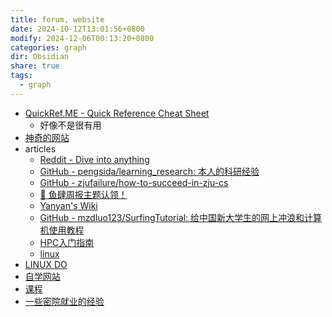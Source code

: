 ```yaml
---
title: forum, website
date: 2024-10-12T13:01:56+0800
modify: 2024-12-06T00:13:20+0800
categories: graph
dir: Obsidian
share: true
tags:
  - graph
---
```


- [QuickRef.ME - Quick Reference Cheat Sheet](https://quickref.me/)
	- 好像不是很有用
- [神奇的网站](./%E7%A5%9E%E5%A5%87%E7%9A%84%E7%BD%91%E7%AB%99.md)
- articles
	- [Reddit - Dive into anything](https://www.reddit.com/r/learnprogramming/wiki/faq/)
	- [GitHub - pengsida/learning\_research: 本人的科研经验](https://github.com/pengsida/learning_research)
	- [GitHub - zjufailure/how-to-succeed-in-zju-cs](https://github.com/zjufailure/how-to-succeed-in-zju-cs)
	- [🍤 鱼肆周报主题认领！](https://www.yuque.com/xianyuxuan/saltfish_shop/weekly_headlines)
	- [Yanyan's Wiki](https://jyywiki.cn/Reading_List.md)
	- [GitHub - mzdluo123/SurfingTutorial: 给中国新大学生的网上冲浪和计算机使用教程](https://github.com/mzdluo123/SurfingTutorial)
	- [HPC入门指南](https://hpc-sjtu.github.io/HPC_Start_Guide/)
	- [linux](./linux.md)
- [LINUX DO](https://linux.do/latest)
- [自学网站](./%E8%87%AA%E5%AD%A6%E7%BD%91%E7%AB%99.md)
- [课程](./%E8%AF%BE%E7%A8%8B.md)
- [一些密院就业的经验](./%E4%B8%80%E4%BA%9B%E5%AF%86%E9%99%A2%E5%B0%B1%E4%B8%9A%E7%9A%84%E7%BB%8F%E9%AA%8C.md)